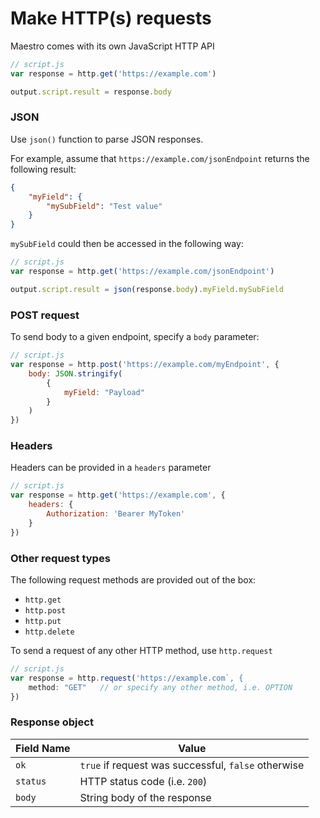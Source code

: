 # Make HTTP(s) requests

Maestro comes with its own JavaScript HTTP API

```javascript
// script.js
var response = http.get('https://example.com')

output.script.result = response.body
```

### JSON

Use `json()` function to parse JSON responses.&#x20;

For example, assume that `https://example.com/jsonEndpoint` returns the following result:

```json
{
    "myField": {
        "mySubField": "Test value"
    }
}
```

`mySubField` could then be accessed in the following way:

```javascript
// script.js
var response = http.get('https://example.com/jsonEndpoint')

output.script.result = json(response.body).myField.mySubField
```

### POST request

To send body to a given endpoint, specify a `body` parameter:

```javascript
// script.js
var response = http.post('https://example.com/myEndpoint', {
    body: JSON.stringify(
        {
            myField: "Payload"
        }
    )
})
```

### Headers

Headers can be provided in a `headers` parameter

```javascript
// script.js
var response = http.get('https://example.com', {
    headers: {
        Authorization: 'Bearer MyToken'
    }
})
```

### Other request types

The following request methods are provided out of the box:

* `http.get`
* `http.post`
* `http.put`
* `http.delete`

To send a request of any other HTTP method, use `http.request`

```javascript
// script.js
var response = http.request('https://example.com`, {
    method: "GET"   // or specify any other method, i.e. OPTION
})
```

### Response object

| Field Name | Value                                               |
| ---------- | --------------------------------------------------- |
| `ok`       | `true` if request was successful, `false` otherwise |
| `status`   | HTTP status code (i.e. `200`)                       |
| `body`     | String body of the response                         |
